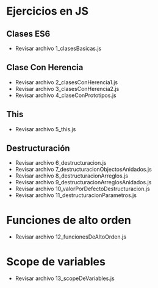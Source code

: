 # Ejercicios en JS

## Clases ES6

* Revisar archivo 1_clasesBasicas.js


## Clase Con Herencia

* Revisar archivo 2_clasesConHerencia1.js
* Revisar archivo 3_clasesConHerencia2.js
* Revisar archivo 4_claseConPrototipos.js

## This

* Revisar archivo 5_this.js

## Destructuración

* Revisar archivo 6_destructuracion.js
* Revisar archivo 7_destructuracionObjectosAnidados.js
* Revisar archivo 8_destructuracionArreglos.js
* Revisar archivo 9_destructuracionArreglosAnidados.js
* Revisar archivo 10_valorPorDefectoDestructuracion.js
* Revisar archivo 11_destructuracionParametros.js

# Funciones de alto orden

* Revisar archivo 12_funcionesDeAltoOrden.js

# Scope de variables

* Revisar archivo 13_scopeDeVariables.js






